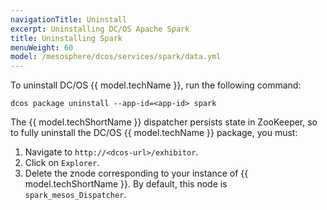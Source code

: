 ```yaml
---
navigationTitle: Uninstall
excerpt: Uninstalling DC/OS Apache Spark
title: Uninstalling Spark
menuWeight: 60
model: /mesosphere/dcos/services/spark/data.yml
---
```

To  uninstall DC/OS {{ model.techName }}, run the following command:

    dcos package uninstall --app-id=<app-id> spark

The {{ model.techShortName }} dispatcher persists state in ZooKeeper, so to fully uninstall the DC/OS {{ model.techName }} package, you must:

1. Navigate to `http://<dcos-url>/exhibitor`.
1. Click on `Explorer`.
1. Delete the znode corresponding to your instance of {{ model.techShortName }}. By default, this node is `spark_mesos_Dispatcher`.
